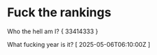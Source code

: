 # Fuck the rankings

Who the hell am I?
{ 33414333 }

What fucking year is it?
[ 2025-05-06T06:10:00Z ]
